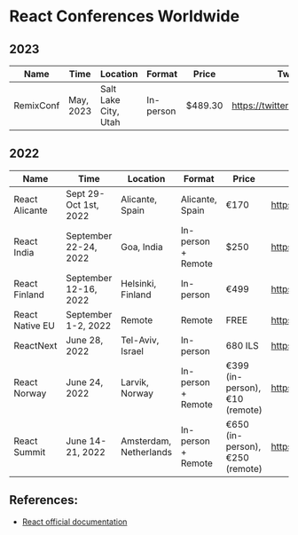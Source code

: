 # React Conferences Worldwide

## 2023

| Name      | Time      | Location             | Format    | Price   | Twitter                       | Website                     |
| --------- | --------- | -------------------- | --------- | ------- | ----------------------------- | --------------------------- |
| RemixConf | May, 2023 | Salt Lake City, Utah | In-person | $489.30 | https://twitter.com/remix_run | https://remix.run/conf/2023 |

## 2022

| Name            | Time                  | Location               | Format             | Price                           | Twitter                             | Website                     |
| --------------- | --------------------- | ---------------------- | ------------------ | ------------------------------- | ----------------------------------- | --------------------------- |
| React Alicante  | Sept 29-Oct 1st, 2022 | Alicante, Spain        | Alicante, Spain    | €170                            | https://twitter.com/reactalicante   | https://reactalicante.es    |
| React India     | September 22-24, 2022 | Goa, India             | In-person + Remote | $250                            | https://twitter.com/react_india     | https://www.reactindia.io   |
| React Finland   | September 12-16, 2022 | Helsinki, Finland      | In-person          | €499                            | https://twitter.com/ReactFinland    | https://react-finland.fi    |
| React Native EU | September 1-2, 2022   | Remote                 | Remote             | FREE                            | https://twitter.com/react_native_eu | https://www.react-native.eu |
| ReactNext       | June 28, 2022         | Tel-Aviv, Israel       | In-person          | 680 ILS                         | https://twitter.com/ReactNext       | https://react-next.com      |
| React Norway    | June 24, 2022         | Larvik, Norway         | In-person + Remote | €399 (in-person), €10 (remote)  | https://twitter.com/ReactNorway     | https://reactnorway.com     |
| React Summit    | June 14-21, 2022      | Amsterdam, Netherlands | In-person + Remote | €650 (in-person), €250 (remote) | https://twitter.com/ReactSummit     | https://reactsummit.com     |

## References:

- [React official documentation](https://reactjs.org/community/conferences.html)

